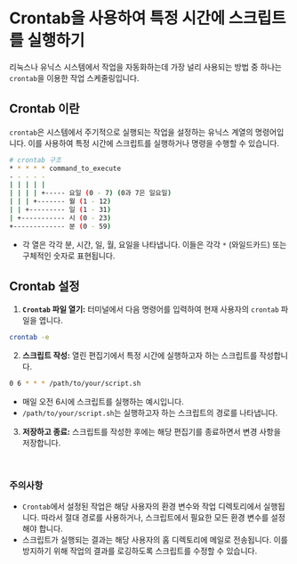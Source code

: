 # Crontab을 사용하여 특정 시간에 스크립트를 실행하기

리눅스나 유닉스 시스템에서 작업을 자동화하는데 가장 널리 사용되는 방법 중 하나는 `crontab`을 이용한 작업 스케줄링입니다.

## Crontab 이란

`crontab`은 시스템에서 주기적으로 실행되는 작업을 설정하는 유닉스 계열의 명령어입니다. 이를 사용하여 특정 시간에 스크립트를 실행하거나 명령을 수행할 수 있습니다.

```bash
# crontab 구조
* * * * * command_to_execute
- - - - -
| | | | |
| | | | +----- 요일 (0 - 7) (0과 7은 일요일)
| | | +------- 월 (1 - 12)
| | +--------- 일 (1 - 31)
| +----------- 시 (0 - 23)
+------------- 분 (0 - 59)
```

- 각 열은 각각 분, 시간, 일, 월, 요일을 나타냅니다. 이들은 각각 `*` (와일드카드) 또는 구체적인 숫자로 표현됩니다.

## Crontab 설정

1. **`Crontab` 파일 열기:** 터미널에서 다음 명령어를 입력하여 현재 사용자의 `crontab` 파일을 엽니다.

```bash
crontab -e
```

2. **스크립트 작성:** 열린 편집기에서 특정 시간에 실행하고자 하는 스크립트를 작성합니다.

```bash
0 6 * * * /path/to/your/script.sh
```

- 매일 오전 6시에 스크립트를 실행하는 예시입니다.
- `/path/to/your/script.sh`는 실행하고자 하는 스크립트의 경로를 나타냅니다.

3. **저장하고 종료:** 스크립트를 작성한 후에는 해당 편집기를 종료하면서 변경 사항을 저장합니다.

&nbsp;

### 주의사항

- `Crontab`에서 설정된 작업은 해당 사용자의 환경 변수와 작업 디렉토리에서 실행됩니다. 따라서 절대 경로를 사용하거나, 스크립트에서 필요한 모든 환경 변수를 설정해야 합니다.
- 스크립트가 실행되는 결과는 해당 사용자의 홈 디렉토리에 메일로 전송됩니다. 이를 방지하기 위해 작업의 결과를 로깅하도록 스크립트를 수정할 수 있습니다.
